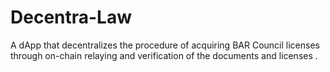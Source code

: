 # Decentra-Law
A dApp that decentralizes the procedure of acquiring BAR Council licenses through on-chain relaying and verification of the documents and licenses .
